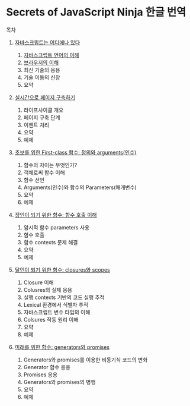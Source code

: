 # Secrets of JavaScript Ninja 한글 번역

목차

1. [자바스크립트는 어디에나 있다](Chapter1.md#javascript-is-everywhere)
    1. [자바스크립트 언어의 이해](Chapter1.md#understanding-the-javascript-language)
    2. [브라우저의 이해](Chapter1.md#understanding-the-browser)
    3. 최신 기술의 응용
    4. 기술 이동의 신장
    5. 요약

2. [실시간으로 페이지 구축하기](#building-the-page-at-runtime)
    1. 라이프사이클 개요
    2. 페이지 구축 단계
    3. 이벤트 처리
    4. 요약
    5. 예제

3. [초보를 위한 First-class 함수: 정의와 arguments(인수)](#first-class-functions-for-the-novice)
    1. 함수의 차이는 무엇인가?
    2. 객체로써 함수 이해
    3. 함수 선언
    4. Arguments(인수)와 함수의 Parameters(매개변수)
    5. 요약
    6. 예제

4. [장인이 되기 위한 함수: 함수 호출 이해](#functions-for-the-journeyman)
    1. 암시적 함수 parameters 사용
    2. 함수 호출
    3. 함수 contexts 문제 해결
    4. 요약
    5. 예제

5. [달인이 되기 위한 함수: closures와 scopes](#functions-for-the-master)
    1. Closure 이해
    2. Colusres의 실제 응용
    3. 실행 contexts 기반의 코드 실행 추적
    4. Lexical 환경에서 식별자 추적
    5. 자바스크립트 변수 타입의 이해
    6. Colsures 작동 원리 이해
    7. 요약
    8. 예제

6. [미래를 위한 함수: generators와 promises](#functions-for-the-future)
    1. Generators와 promises를 이용한 비동기식 코드의 변화
    2. Generator 함수 응용
    3. Promises 응용
    4. Generators와 promises의 병행
    5. 요약
    6. 예제
